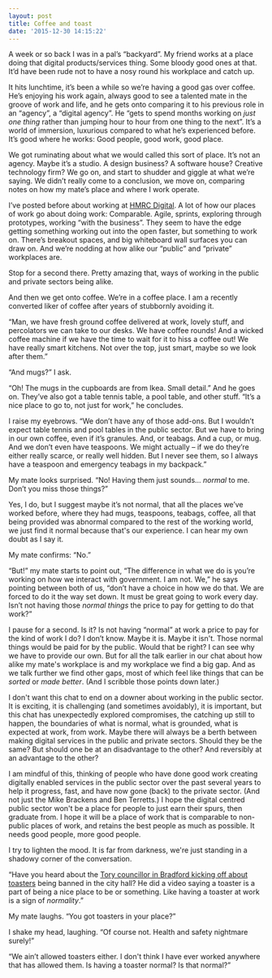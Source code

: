 ```yaml
---
layout: post
title: Coffee and toast
date: '2015-12-30 14:15:22'
---
```


A week or so back I was in a pal’s “backyard”. My friend works at a place doing that digital products/services thing. Some bloody good ones at that. It’d have been rude not to have a nosy round his workplace and catch up.

It hits lunchtime, it’s been a while so we’re having a good gas over coffee. He’s enjoying his work again, always good to see a talented mate in the groove of work and life, and he gets onto comparing it to his previous role in an “agency”, a “digital agency”. He “gets to spend months working on *just one thing* rather than jumping hour to hour from one thing to the next”. It’s a world of immersion, luxurious compared to what he’s experienced before. It’s good where he works: Good people, good work, good place.

We got ruminating about what we would called this sort of place. It’s not an agency. Maybe it’s a studio. A design business? A software house? Creative technology firm? We go on, and start to shudder and giggle at what we’re saying. We didn’t really come to a conclusion, we move on, comparing notes on how my mate’s place and where I work operate.

I’ve posted before about working at [HMRC Digital](/tag/hmrc-digital/). A lot of how our places of work go about doing work: Comparable. Agile, sprints, exploring through prototypes, working “with the business”. They seem to have the edge getting something working out into the open faster, but something to work on. There’s breakout spaces, and big whiteboard wall surfaces you can draw on. And we’re nodding at how alike our “public” and “private” workplaces are.

Stop for a second there. Pretty amazing that, ways of working in the public and private sectors being alike.

And then we get onto coffee. We’re in a coffee place. I am a recently converted liker of coffee after years of stubbornly avoiding it.

“Man, we have fresh ground coffee delivered at work, lovely stuff, and percolators we can take to our desks. We have coffee rounds! And a wicked coffee machine if we have the time to wait for it to hiss a coffee out! We have really smart kitchens. Not over the top, just smart, maybe so we look after them.”

“And mugs?” I ask.

“Oh! The mugs in the cupboards are from Ikea. Small detail.” And he goes on. They’ve also got a table tennis table, a pool table, and other stuff. “It’s a nice place to go to, not just for work,” he concludes.

I raise my eyebrows. “We don’t have any of those add-ons. But I wouldn’t expect table tennis and pool tables in the public sector. But we have to bring in our own coffee, even if it’s granules. And, or teabags. And a cup, or mug. And we don’t even have teaspoons. We might actually – if we do they’re either really scarce, or really well hidden. But I never see them, so I always have a teaspoon and emergency teabags in my backpack.”

My mate looks surprised. “No! Having them just sounds… *normal* to me. Don’t you miss those things?”

Yes, I do, but I suggest maybe it’s not normal, that all the places we’ve worked before, where they had mugs, teaspoons, teabags, coffee, all that being provided was abnormal compared to the rest of the working world, we just find it normal because that's our experience. I can hear my own doubt as I say it.

My mate confirms: “No.”

“But!” my mate starts to point out, “The difference in what we do is you’re working on how we interact with government. I am not. We,” he says pointing between both of us, “don’t have a choice in how we do that. We are forced to do it the way set down. It must be great going to work every day. Isn’t not having those *normal things* the price to pay for getting to do that work?”

I pause for a second. Is it? Is not having “normal” at work a price to pay for the kind of work I do? I don’t know. Maybe it is. Maybe it isn't. Those normal things would be paid for by the public. Would that be right? I can see why we have to provide our own. But for all the talk earlier in our chat about how alike my mate's workplace is and my workplace we find a big gap. And as we talk further we find other gaps, most of which feel like things that can be *sorted* or *made better*. (And I scribble those points down later.)

I don't want this chat to end on a downer about working in the public sector. It is exciting, it is challenging (and sometimes avoidably), it is important, but this chat has unexpectedly explored compromises, the catching up still to happen, the boundaries of what is normal, what is grounded, what is expected at work, from work. Maybe there will always be a berth between making digital services in the public and private sectors. Should they be the same? But should one be at an disadvantage to the other? And reversibly at an advantage to the other?

I am mindful of this, thinking of people who have done good work creating digitally enabled services in the public sector over the past several years to help it progress, fast, and have now gone (back) to the private sector. (And not just the Mike Brackens and Ben Terretts.) I hope the digital centred public sector won't be a place for people to just earn their spurs, then graduate from. I hope it will be a place of work that is comparable to non-public places of work, and retains the best people as much as possible. It needs good people, more good people.

I try to lighten the mood. It is far from darkness, we're just standing in a shadowy corner of the conversation.

“Have you heard about the [Tory councillor in Bradford kicking off about toasters](http://www.thetelegraphandargus.co.uk/news/14141401._They_will_never_take_our_toaster___Tories_declare_as_City_Hall_amnesty_starts_for_banned_electrical_appliances/) being banned in the city hall? He did a video saying a toaster is a part of being a nice place to be or something. Like having a toaster at work is a sign of *normality*.”

My mate laughs. “You got toasters in your place?”

I shake my head, laughing. “Of course not. Health and safety nightmare surely!”

“We ain’t allowed toasters either. I don't think I have ever worked anywhere that has allowed them. Is having a toaster normal? Is that normal?”